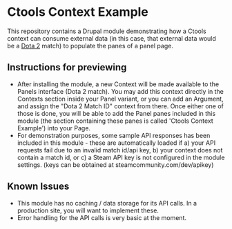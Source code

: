 # Ctools Context Example

This repository contains a Drupal module demonstrating how a Ctools context can consume external data (in this case, that external data would be a [Dota 2](http://dota2.com/) match) to populate the panes of a panel page.

## Instructions for previewing

* After installing the module, a new Context will be made available to the Panels interface (Dota 2 match). You may add this context directly in the Contexts section inside your Panel variant, or you can add an Argument, and assign the "Dota 2 Match ID" context from there. Once either one of those is done, you will be able to add the Panel panes included in this module (the section containing these panes is called 'Ctools Context Example') into your Page.
* For demonstration purposes, some sample API responses has been included in this module - these are automatically loaded if a) your API requests fail due to an invalid match id/api key, b) your context does not contain a match id, or c) a Steam API key is not configured in the module settings. (keys can be obtained at steamcommunity.com/dev/apikey)

## Known Issues

* This module has no caching / data storage for its API calls. In a production site, you will want to implement these.
* Error handling for the API calls is very basic at the moment.